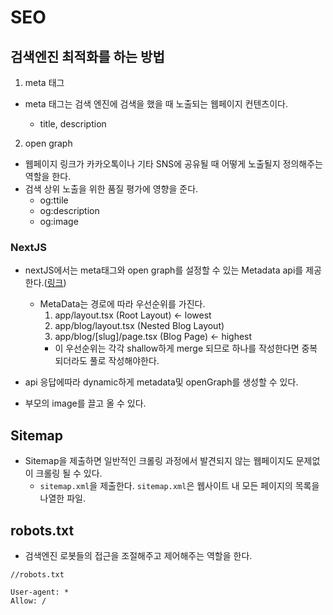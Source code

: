 # SEO

## 검색엔진 최적화를 하는 방법

1. meta 태그

- meta 태그는 검색 엔진에 검색을 했을 때 노출되는 웹페이지 컨텐츠이다.

  - title, description

2.  open graph

- 웹페이지 링크가 카카오톡이나 기타 SNS에 공유될 때 어떻게 노출될지 정의해주는 역할을 한다.
- 검색 상위 노출을 위한 품질 평가에 영향을 준다.
  - og:ttile
  - og:description
  - og:image

### NextJS

- nextJS에서는 meta태그와 open graph를 설정할 수 있는 Metadata api를 제공한다.([링크](https://nextjs.org/docs/app/building-your-application/optimizing/metadata#default-fields))

  - MetaData는 경로에 따라 우선순위를 가진다.
    1. app/layout.tsx (Root Layout) <- lowest
    2. app/blog/layout.tsx (Nested Blog Layout)
    3. app/blog/[slug]/page.tsx (Blog Page) <- highest
    - 이 우선순위는 각각 shallow하게 merge 되므로 하나를 작성한다면 중복되더라도 풀로 작성해야한다.

- api 응답에따라 dynamic하게 metadata및 openGraph를 생성할 수 있다.
- 부모의 image를 끌고 올 수 있다.

## Sitemap

- Sitemap을 제출하면 일반적인 크롤링 과정에서 발견되지 않는 웹페이지도 문제없이 크롤링 될 수 있다.
  - `sitemap.xml`을 제출한다. `sitemap.xml`은 웹사이트 내 모든 페이지의 목록을 나열한 파일.

## robots.txt

- 검색엔진 로봇들의 접근을 조절해주고 제어해주는 역할을 한다.

```
//robots.txt

User-agent: *
Allow: /
```
